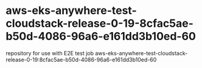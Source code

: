 # aws-eks-anywhere-test-cloudstack-release-0-19-8cfac5ae-b50d-4086-96a6-e161dd3b10ed-60
repository for use with E2E test job aws-eks-anywhere-test-cloudstack-release-0-19:8cfac5ae-b50d-4086-96a6-e161dd3b10ed-60
